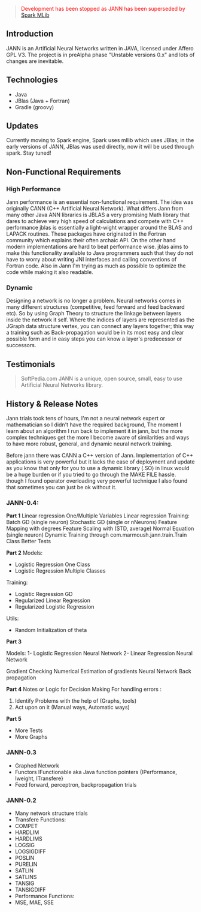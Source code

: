 > <span style="color: red"> Development has been stopped as JANN has been superseded by [Spark MLib](http://spark.apache.org/mllib/) </span>



## Introduction

JANN is an Artificial Neural Networks written in JAVA, licensed under Affero GPL V3. The project is in preAlpha phase "Unstable versions 0.x" and lots of changes are inevitable.

## Technologies
* Java
* JBlas (Java + Fortran)
* Gradle (groovy)


## Updates
Currently moving to Spark engine, Spark uses mllib which uses JBlas; in the early versions of JANN, JBlas was used directly, now it will be used through spark. Stay tuned!

## Non-Functional Requirements
### High Performance

Jann performance is an essential non-functional requirement. The idea was originally CANN (C++ Artificial Neural Network). What differs Jann from many other Java ANN libraries is JBLAS a very promising Math library that dares to achieve very high speed of calculations and compete with C++ performance jblas is essentially a light-wight wrapper around the BLAS and LAPACK routines. These packages have originated in the Fortran community which explains their often archaic API. On the other hand modern implementations are hard to beat performance wise. jblas aims to make this functionality available to Java programmers such that they do not have to worry about writing JNI interfaces and calling conventions of Fortran code. Also in Jann I'm trying as much as possible to optimize the code while making it also readable.

### Dynamic
Designing a network is no longer a problem. Neural networks comes in many different structures (competitive, feed forward and feed backward etc). So by using Graph Theory to structure the linkage between layers inside the network it self. Where the indices of layers are represented as the JGraph data structure vertex, you can connect any layers together; this way a training such as Back-propagation would be in its most easy and clear possible form and in easy steps you can know a layer's predecessor or successors.

## Testimonials
> SoftPedia.com JANN is a unique, open source, small, easy to use Artificial Neural Networks library.

## History & Release Notes

Jann trials took tens of hours, I'm not a neural network expert or mathematician so I didn't have the required background, The moment I learn about an algorithm I run back to implement it in jann, but the more complex techniques get the more I become aware of similarities and ways to have more robust, general, and dynamic neural network training.

Before jann there was CANN a C++ version of Jann. Implementation of C++ applications is very powerful but it lacks the ease of deployment and update as you know that only for you to use a dynamic library (.SO) in linux would be a huge burden or if you tried to go through the MAKE FILE  hassle. though I found operator overloading very powerful technique I also found that sometimes you can just be ok without it.

### JANN-0.4:
**Part 1**
Linear regression One/Multiple Variables
Linear regression Training:
Batch GD (single neuron)
Stochastic GD (single or nNeurons)
Feature Mapping with degrees
Feature Scaling with (STD, average)
Normal Equation (single neuron)
Dynamic Training through com.marmoush.jann.train.Train Class
Better Tests

**Part 2**
Models:

* Logistic Regression One Class
* Logistic Regression Multiple Classes

Training:

* Logistic Regression GD
* Regularized Linear Regression
* Regularized Logistic Regression

Utils:

* Random Initialization of theta

**Part 3**

Models:
1- Logistic Regression Neural Network
2- Linear Regression Neural Network

Gradient Checking
Numerical Estimation of gradients
Neural Network Back propagation

**Part 4**
Notes or Logic for Decision Making For handling errors :

1. Identify Problems with the help of (Graphs, tools)
2. Act upon on it (Manual ways, Automatic ways)

**Part 5**

* More Tests 
* More Graphs

### JANN-0.3
* Graphed Network
* Functors IFunctionable aka Java function pointers {IPerformance, Iweight, ITransfere}
* Feed forward, perceptron, backpropagation trials

### JANN-0.2

* Many network structure trials
* Transfere Functions:
* COMPET
* HARDLIM
* HARDLIMS
* LOGSIG
* LOGSIGDIFF
* POSLIN
* PURELIN
* SATLIN
* SATLINS
* TANSIG
* TANSIGDIFF
* Performance Functions:
* MSE, MAE, SSE
